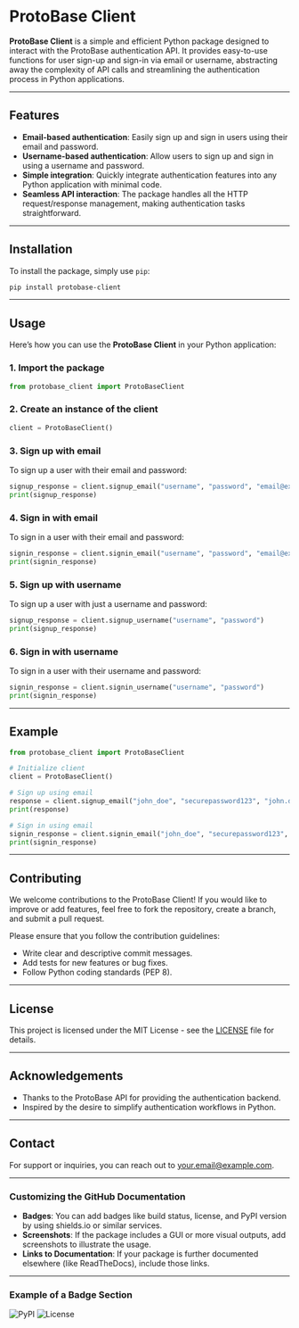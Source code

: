 # ProtoBase Client

**ProtoBase Client** is a simple and efficient Python package designed to interact with the ProtoBase authentication API. It provides easy-to-use functions for user sign-up and sign-in via email or username, abstracting away the complexity of API calls and streamlining the authentication process in Python applications.

---

## Features

- **Email-based authentication**: Easily sign up and sign in users using their email and password.
- **Username-based authentication**: Allow users to sign up and sign in using a username and password.
- **Simple integration**: Quickly integrate authentication features into any Python application with minimal code.
- **Seamless API interaction**: The package handles all the HTTP request/response management, making authentication tasks straightforward.

---

## Installation

To install the package, simply use `pip`:

```bash
pip install protobase-client
```

---

## Usage

Here’s how you can use the **ProtoBase Client** in your Python application:

### 1. Import the package

```python
from protobase_client import ProtoBaseClient
```

### 2. Create an instance of the client

```python
client = ProtoBaseClient()
```

### 3. Sign up with email

To sign up a user with their email and password:

```python
signup_response = client.signup_email("username", "password", "email@example.com")
print(signup_response)
```

### 4. Sign in with email

To sign in a user with their email and password:

```python
signin_response = client.signin_email("username", "password", "email@example.com")
print(signin_response)
```

### 5. Sign up with username

To sign up a user with just a username and password:

```python
signup_response = client.signup_username("username", "password")
print(signup_response)
```

### 6. Sign in with username

To sign in a user with their username and password:

```python
signin_response = client.signin_username("username", "password")
print(signin_response)
```

---

## Example

```python
from protobase_client import ProtoBaseClient

# Initialize client
client = ProtoBaseClient()

# Sign up using email
response = client.signup_email("john_doe", "securepassword123", "john.doe@example.com")
print(response)

# Sign in using email
signin_response = client.signin_email("john_doe", "securepassword123", "john.doe@example.com")
print(signin_response)
```

---

## Contributing

We welcome contributions to the ProtoBase Client! If you would like to improve or add features, feel free to fork the repository, create a branch, and submit a pull request.

Please ensure that you follow the contribution guidelines:
- Write clear and descriptive commit messages.
- Add tests for new features or bug fixes.
- Follow Python coding standards (PEP 8).

---

## License

This project is licensed under the MIT License - see the [LICENSE](LICENSE) file for details.

---

## Acknowledgements

- Thanks to the ProtoBase API for providing the authentication backend.
- Inspired by the desire to simplify authentication workflows in Python.

---

## Contact

For support or inquiries, you can reach out to [your.email@example.com](mailto:your.email@example.com).

---

### Customizing the GitHub Documentation

- **Badges**: You can add badges like build status, license, and PyPI version by using shields.io or similar services.
- **Screenshots**: If the package includes a GUI or more visual outputs, add screenshots to illustrate the usage.
- **Links to Documentation**: If your package is further documented elsewhere (like ReadTheDocs), include those links.

---

### Example of a Badge Section

![PyPI](https://img.shields.io/pypi/v/protobase-client)
![License](https://img.shields.io/badge/license-MIT-blue.svg)

